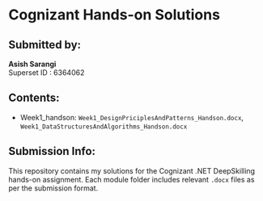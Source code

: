 # Cognizant Hands-on Solutions

## Submitted by:
**Asish Sarangi**  
Superset ID : 6364062

## Contents:
- Week1_handson: `Week1_DesignPriciplesAndPatterns_Handson.docx`, `Week1_DataStructuresAndAlgorithms_Handson.docx`

## Submission Info:
This repository contains my solutions for the Cognizant .NET DeepSkilling hands-on assignment. Each module folder includes relevant `.docx` files as per the submission format.
